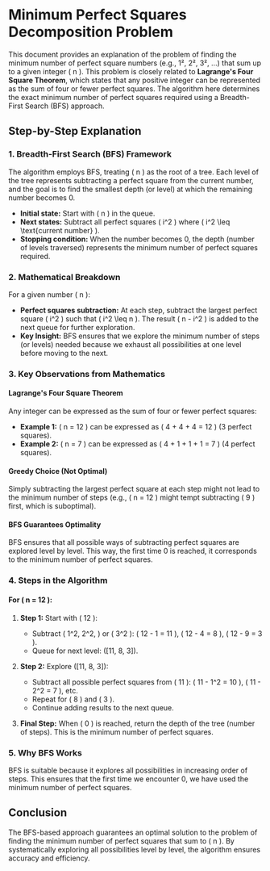 # Minimum Perfect Squares Decomposition Problem

This document provides an explanation of the problem of finding the minimum number of perfect square numbers (e.g., 1², 2², 3², …) that sum up to a given integer \( n \). This problem is closely related to **Lagrange's Four Square Theorem**, which states that any positive integer can be represented as the sum of four or fewer perfect squares. The algorithm here determines the exact minimum number of perfect squares required using a Breadth-First Search (BFS) approach.

## Step-by-Step Explanation

### 1. Breadth-First Search (BFS) Framework
The algorithm employs BFS, treating \( n \) as the root of a tree. Each level of the tree represents subtracting a perfect square from the current number, and the goal is to find the smallest depth (or level) at which the remaining number becomes 0.

- **Initial state:** Start with \( n \) in the queue.
- **Next states:** Subtract all perfect squares \( i^2 \) where \( i^2 \leq \text{current number} \).
- **Stopping condition:** When the number becomes 0, the depth (number of levels traversed) represents the minimum number of perfect squares required.

### 2. Mathematical Breakdown
For a given number \( n \):

- **Perfect squares subtraction:** At each step, subtract the largest perfect square \( i^2 \) such that \( i^2 \leq n \). The result \( n - i^2 \) is added to the next queue for further exploration.
- **Key Insight:** BFS ensures that we explore the minimum number of steps (or levels) needed because we exhaust all possibilities at one level before moving to the next.

### 3. Key Observations from Mathematics

#### Lagrange's Four Square Theorem
Any integer can be expressed as the sum of four or fewer perfect squares:

- **Example 1:** \( n = 12 \) can be expressed as \( 4 + 4 + 4 = 12 \) (3 perfect squares).
- **Example 2:** \( n = 7 \) can be expressed as \( 4 + 1 + 1 + 1 = 7 \) (4 perfect squares).

#### Greedy Choice (Not Optimal)
Simply subtracting the largest perfect square at each step might not lead to the minimum number of steps (e.g., \( n = 12 \) might tempt subtracting \( 9 \) first, which is suboptimal).

#### BFS Guarantees Optimality
BFS ensures that all possible ways of subtracting perfect squares are explored level by level. This way, the first time 0 is reached, it corresponds to the minimum number of perfect squares.

### 4. Steps in the Algorithm

#### For \( n = 12 \):

1. **Step 1:** Start with \( 12 \):
   - Subtract \( 1^2, 2^2, \) or \( 3^2 \): \( 12 - 1 = 11 \), \( 12 - 4 = 8 \), \( 12 - 9 = 3 \).
   - Queue for next level: \([11, 8, 3]\).

2. **Step 2:** Explore \([11, 8, 3]\):
   - Subtract all possible perfect squares from \( 11 \): \( 11 - 1^2 = 10 \), \( 11 - 2^2 = 7 \), etc.
   - Repeat for \( 8 \) and \( 3 \).
   - Continue adding results to the next queue.

3. **Final Step:** When \( 0 \) is reached, return the depth of the tree (number of steps). This is the minimum number of perfect squares.

### 5. Why BFS Works

BFS is suitable because it explores all possibilities in increasing order of steps. This ensures that the first time we encounter 0, we have used the minimum number of perfect squares.

## Conclusion
The BFS-based approach guarantees an optimal solution to the problem of finding the minimum number of perfect squares that sum to \( n \). By systematically exploring all possibilities level by level, the algorithm ensures accuracy and efficiency.

